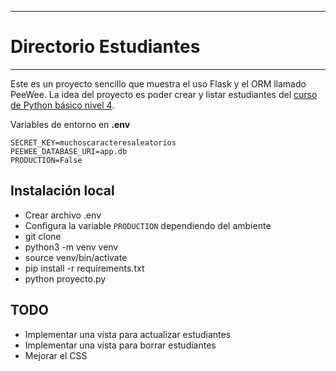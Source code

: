 ----------------------
# Directorio Estudiantes
----------------------
Este es un proyecto sencillo que muestra el uso Flask y el ORM llamado PeeWee.  La idea del proyecto es poder crear y listar estudiantes del [curso de Python básico nivel 4](https://javierdaza.co/cursos/laboratorio-aplicaciones-python/).


Variables de entorno en **.env**
```
SECRET_KEY=muchoscaracteresaleatorios
PEEWEE_DATABASE_URI=app.db
PRODUCTION=False
```


## Instalación local

- Crear archivo .env
- Configura la variable `PRODUCTION` dependiendo del ambiente
- git clone
- python3 -m venv venv
- source venv/bin/activate
- pip install -r requirements.txt
- python proyecto.py


## TODO
- Implementar una vista para actualizar estudiantes
- Implementar una vista para borrar estudiantes
- Mejorar el CSS
